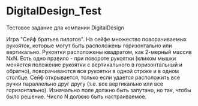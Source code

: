 # DigitalDesign_Test
Тестовое задание дла компании DigitalDesign

Игра "Сейф братьев пилотов".
На сейфе множество поворачиваемых рукояток, которые могут быть расположены горизонтально или вертикально. 
Рукоятки расположены квадратом, как 2-мерный массив NxN. 
Есть одно правило - при повороте рукоятки (кликом мышки меняется положение рукоятки с вертикального в горизонтальный и обратно), поворачиваются все рукоятки в одной строке и в одном столбце. 
Сейф открывается, только если удается расположить все ручки параллельно друг другу (т.е. все вертикально или все горизонтально). 
Изначально поле должно быть запутано, но так, чтобы было решение. 
Число N должно быть настраиваемое.
